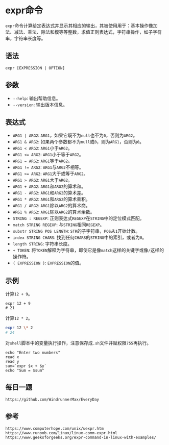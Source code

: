 # expr命令
`expr`命令计算给定表达式并显示其相应的输出，其被使用用于：基本操作像加法、减法、乘法、除法和模等等整数，求值正则表达式，字符串操作，如子字符串，字符串长度等。

## 语法

```shell
expr [EXPRESSION | OPTION]
```

## 参数
* `--help`: 输出帮助信息。
* `--version`:  输出版本信息。

## 表达式
* `ARG1 | ARG2`: `ARG1`，如果它既不为`null`也不为`0`，否则为`ARG2`。
* `ARG1 & ARG2`: 如果两个参数都不为`null`或`0`，则为`ARG1`，否则为`0`。
* `ARG1 < ARG2`: `ARG1`小于`ARG2`。
* `ARG1 <= ARG2`: `ARG1`小于等于`ARG2`。
* `ARG1 = ARG2`: `ARG1`等于`ARG2`。
* `ARG1 != ARG2`: `ARG1`与`ARG2`不相等。
* `ARG1 >= ARG2`: `ARG1`大于或等于`ARG2`。
* `ARG1 > ARG2`: `ARG1`大于`ARG2`。
* `ARG1 + ARG2`: `ARG1`和`ARG2`的算术和。
* `ARG1 - ARG2`: `ARG1`和`ARG2`的算术差。
* `ARG1 * ARG2`: `ARG1`和`ARG2`的算术乘积。
* `ARG1 / ARG2`: `ARG1`除以`ARG2`的算术商。
* `ARG1 % ARG2`: `ARG1`除以`ARG2`的算术余数。
* `STRING : REGEXP`: 正则表达式`REGEXP`在`STRING`中的定位模式匹配。
* `match STRING REGEXP`: 与`STRING`相同`REGEXP`。
* `substr STRING POS LENGTH`: `STR`的子字符串，`POS`从`1`开始计数。
* `index STRING CHARS`: 找到任何`CHARS`的`STRING`中的索引，或者为`0`。
* `length STRING`: 字符串长度。
* `+ TOKEN`: 将`TOKEN`解释为字符串，即使它是像`match`这样的关键字或像`/`这样的操作符。
* `( EXPRESSION )`: `EXPRESSION`的值。

## 示例

计算`12 + 9`。

```shell
expr 12 + 9
# 21
```

计算`12 * 2`。

```bash
expr 12 \* 2
# 24
```

对`shell`脚本中的变量执行操作，注意保存成`.sh`文件并赋权限`755`再执行。

```shell
echo "Enter two numbers"
read x 
read y
sum=`expr $x + $y`
echo "Sum = $sum"
```

## 每日一题

```
https://github.com/WindrunnerMax/EveryDay
```

## 参考

```
https://www.computerhope.com/unix/uexpr.htm
https://www.runoob.com/linux/linux-comm-expr.html
https://www.geeksforgeeks.org/expr-command-in-linux-with-examples/
```

